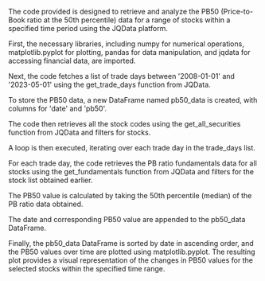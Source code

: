 
The code provided is designed to retrieve and analyze the PB50 (Price-to-Book ratio at the 50th percentile) data for a range of stocks within a specified time period using the JQData platform.

First, the necessary libraries, including numpy for numerical operations, matplotlib.pyplot for plotting, pandas for data manipulation, and jqdata for accessing financial data, are imported.

Next, the code fetches a list of trade days between '2008-01-01' and '2023-05-01' using the get_trade_days function from JQData.

To store the PB50 data, a new DataFrame named pb50_data is created, with columns for 'date' and 'pb50'.

The code then retrieves all the stock codes using the get_all_securities function from JQData and filters for stocks.

A loop is then executed, iterating over each trade day in the trade_days list.

For each trade day, the code retrieves the PB ratio fundamentals data for all stocks using the get_fundamentals function from JQData and filters for the stock list obtained earlier.

The PB50 value is calculated by taking the 50th percentile (median) of the PB ratio data obtained.

The date and corresponding PB50 value are appended to the pb50_data DataFrame.

Finally, the pb50_data DataFrame is sorted by date in ascending order, and the PB50 values over time are plotted using matplotlib.pyplot. The resulting plot provides a visual representation of the changes in PB50 values for the selected stocks within the specified time range.
